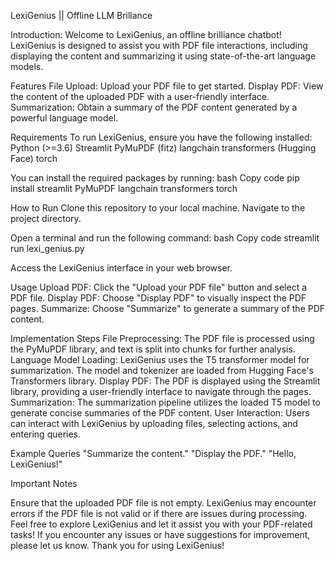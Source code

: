 LexiGenius || Offline LLM Brillance

Introduction:
Welcome to LexiGenius, an offline brilliance chatbot! LexiGenius is designed to assist you with PDF file interactions, including displaying the content and summarizing it using state-of-the-art language models.

Features
File Upload: Upload your PDF file to get started.
Display PDF: View the content of the uploaded PDF with a user-friendly interface.
Summarization: Obtain a summary of the PDF content generated by a powerful language model.

Requirements
To run LexiGenius, ensure you have the following installed:
Python (>=3.6)
Streamlit
PyMuPDF (fitz)
langchain
transformers (Hugging Face)
torch

You can install the required packages by running:
bash
Copy code
pip install streamlit PyMuPDF langchain transformers torch

How to Run
Clone this repository to your local machine.
Navigate to the project directory.

Open a terminal and run the following command:
bash
Copy code
streamlit run lexi_genius.py

Access the LexiGenius interface in your web browser.


Usage
Upload PDF: Click the "Upload your PDF file" button and select a PDF file.
Display PDF: Choose "Display PDF" to visually inspect the PDF pages.
Summarize: Choose "Summarize" to generate a summary of the PDF content.


Implementation Steps
File Preprocessing: The PDF file is processed using the PyMuPDF library, and text is split into chunks for further analysis.
Language Model Loading: LexiGenius uses the T5 transformer model for summarization. The model and tokenizer are loaded from Hugging Face's Transformers library.
Display PDF: The PDF is displayed using the Streamlit library, providing a user-friendly interface to navigate through the pages.
Summarization: The summarization pipeline utilizes the loaded T5 model to generate concise summaries of the PDF content.
User Interaction: Users can interact with LexiGenius by uploading files, selecting actions, and entering queries.


Example Queries
"Summarize the content."
"Display the PDF."
"Hello, LexiGenius!"


Important Notes

Ensure that the uploaded PDF file is not empty.
LexiGenius may encounter errors if the PDF file is not valid or if there are issues during processing.
Feel free to explore LexiGenius and let it assist you with your PDF-related tasks! If you encounter any issues or have suggestions for improvement, please let us know. Thank you for using LexiGenius!





